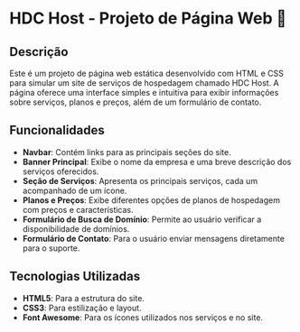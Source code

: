 # HDC Host - Projeto de Página Web 🚀 

## Descrição
Este é um projeto de página web estática desenvolvido com HTML e CSS para simular um site de serviços de hospedagem chamado HDC Host. A página oferece uma interface simples e intuitiva para exibir informações sobre serviços, planos e preços, além de um formulário de contato.

## Funcionalidades
- **Navbar**: Contém links para as principais seções do site.
- **Banner Principal**: Exibe o nome da empresa e uma breve descrição dos serviços oferecidos.
- **Seção de Serviços**: Apresenta os principais serviços, cada um acompanhado de um ícone.
- **Planos e Preços**: Exibe diferentes opções de planos de hospedagem com preços e características.
- **Formulário de Busca de Domínio**: Permite ao usuário verificar a disponibilidade de domínios.
- **Formulário de Contato**: Para o usuário enviar mensagens diretamente para o suporte.

## Tecnologias Utilizadas
- **HTML5**: Para a estrutura do site.
- **CSS3**: Para estilização e layout.
- **Font Awesome**: Para os ícones utilizados nos serviços e no site.

